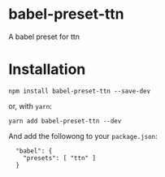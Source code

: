 # babel-preset-ttn
A babel preset for ttn

# Installation

```
npm install babel-preset-ttn --save-dev
```

or, with `yarn`:

```
yarn add babel-preset-ttn --dev
```

And add the followong to your `package.json`:

```
  "babel": {
    "presets": [ "ttn" ]
  }
```
